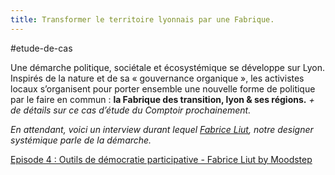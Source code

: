```yaml
---
title: Transformer le territoire lyonnais par une Fabrique.
---
```

#etude-de-cas

Une démarche politique, sociétale et écosystémique se développe sur Lyon. Inspirés de la nature et de sa « gouvernance organique », les activistes locaux s’organisent pour porter ensemble une nouvelle forme de politique par le faire en commun : **la Fabrique des transition, lyon & ses régions.** *+ de détails sur ce cas d’étude du Comptoir prochainement.*

*En attendant, voici un interview durant lequel [Fabrice Liut](http://liut.me/), notre designer systémique parle de la démarche.*

[Episode 4 : Outils de démocratie participative - Fabrice Liut by Moodstep](https://soundcloud.com/user-168118903/episode-4-outils-de-democratie)